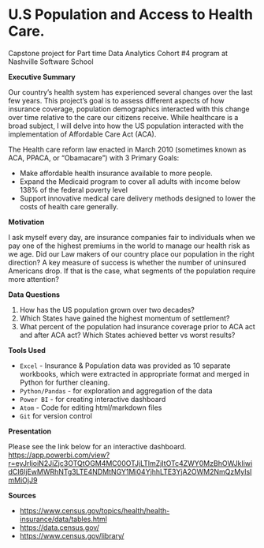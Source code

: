 # U.S Population and Access to Health Care.

Capstone project for Part time Data Analytics Cohort #4 program at Nashville Software School

**Executive Summary**

Our country’s health system has experienced several changes over the last few years. This project’s goal is to assess different aspects of how insurance coverage, population demographics interacted with this change over time relative to the care our citizens receive. While healthcare is a broad subject, I will delve into how the US population interacted with the implementation of Affordable Care Act (ACA).

The Health care reform law enacted in March 2010 (sometimes known as ACA, PPACA, or “Obamacare”) with
 3 Primary Goals:

 -  Make affordable health insurance available to more people.
 - Expand the Medicaid program to cover all adults with income below 138% of the federal poverty level
 - Support innovative medical care delivery methods designed to lower the costs of health care generally.


 **Motivation**

 I ask myself every day, are insurance companies fair to individuals when we pay one of the highest premiums in the world to manage our health risk as we age. Did our Law makers of our country place our population in the right direction? A key measure of success is whether the number of uninsured Americans drop. If that is the case, what segments of the population require more attention?

 **Data Questions**

 1. How has the US population grown over two decades?
 2. Which States have gained the highest momentum of settlement?
 3. What percent of the population had insurance coverage prior to ACA act and after ACA act? Which States achieved better vs worst results?


**Tools Used**

- `Excel` - Insurance & Population data was provided as 10 separate workbooks, which were extracted in appropriate format and merged in Python for further cleaning.
- `Python/Pandas` - for exploration and aggregation of the data
- `Power BI` - for creating interactive dashboard
- `Atom` - Code for editing html/markdown files
- `Git` for version control

**Presentation**

Please see the link below for an interactive dashboard.
https://app.powerbi.com/view?r=eyJrIjoiN2JiZjc3OTQtOGM4MC00OTJjLTlmZjItOTc4ZWY0MzBhOWJkIiwidCI6IjEwMWRhNTg3LTE4NDMtNGY1Mi04YjhhLTE3YjA2OWM2NmQzMyIsImMiOjJ9

**Sources**
- https://www.census.gov/topics/health/health-insurance/data/tables.html
- https://data.census.gov/
- https://www.census.gov/library/
